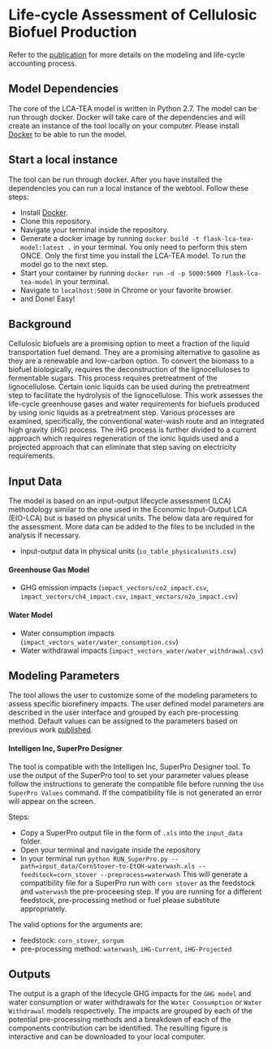 # Life-cycle Assessment of Cellulosic Biofuel Production

Refer to the [publication](http://pubs.acs.org/doi/abs/10.1021/acssuschemeng.7b02116) for more details on the modeling and life-cycle accounting process.

## Model Dependencies
The core of the LCA-TEA model is written in Python 2.7. The model can be run through docker. Docker will take care of the dependencies and will create an instance of the tool locally on your computer. Please install [Docker](https://docs.docker.com/docker-for-mac/install/) to be able to run the model.


## Start a local instance
The tool can be run through docker. After you have installed the dependencies you can run a local instance of the webtool. Follow these steps:
- Install [Docker](https://docs.docker.com/docker-for-mac/install/).
- Clone this repository.
- Navigate your terminal inside the repository.
- Generate a docker image by running `docker build -t flask-lca-tea-model:latest .` in your terminal. You only need to perform this stem ONCE. Only the first time you install the LCA-TEA model. To run the model go to the next step.
- Start your container by running `docker run -d -p 5000:5000 flask-lca-tea-model` in your terminal.
- Navigate to `localhost:5000` in Chrome or your favorite browser.
- and Done! Easy!


## Background
Cellulosic biofuels are a promising option to meet a fraction of the liquid transportation fuel demand. They are a promising alternative to gasoline as they are a renewable and low-carbon option. To convert the biomass to a biofuel biologically, requires the deconstruction of the lignocelluloses to fermentable sugars. This process requires pretreatment of the lignocellulose. Certain ionic liquids can be used during the pretreatment step to facilitate the hydrolysis of the lignocellulose. This work assesses the life-cycle greenhouse gases and water requirements for biofuels produced by using ionic liquids as a pretreatment step. Various processes are examined, specifically, the conventional water-wash route and an integrated high gravity (iHG) process. The iHG process is further divided to a current approach which requires regeneration of the ionic liquids used and a projected approach that can eliminate that step saving on electricity requirements.


## Input Data
The model is based on an input-output lifecycle assessment (LCA) methodology similar to the one used in the Economic Input-Output LCA (EIO-LCA) but is based on physical units. The below data are required for the assessment. More data can be added to the files to be included in the analysis if necessary.

- input-output data in physical units (`io_table_physicalunits.csv`)

#### Greenhouse Gas Model
- GHG emission impacts (`impact_vectors/co2_impact.csv`, `impact_vectors/ch4_impact.csv`, `impact_vectors/n2o_impact.csv`)

#### Water Model
- Water consumption impacts (`impact_vectors_water/water_consumption.csv`)
- Water withdrawal impacts (`impact_vectors_water/water_withdrawal.csv`)

## Modeling Parameters
The tool allows the user to customize some of the modeling parameters to assess specific biorefinery impacts. The user defined model parameters are described in the user interface and grouped by each pre-processing method. Default values can be assigned to the parameters based on previous work [published](http://pubs.acs.org/doi/abs/10.1021/acssuschemeng.7b02116).

#### Intelligen Inc, SuperPro Designer
The tool is compatible with the Intelligen Inc, SuperPro Designer tool. To use the output of the SuperPro tool to set your parameter values please follow the instructions to generate the compatible file before running the `Use SuperPro Values` command. If the compatibility file is not generated an error will appear on the screen. 

Steps:
- Copy a SuperPro output file in the form of `.xls` into the `input_data` folder. 
- Open your terminal and navigate inside the repository
- In your terminal run `python RUN_SuperPro.py --path=input_data/CornStover-to-EtOH-waterwash.xls --feedstock=corn_stover --preprocess=waterwash`
This will generate a compatibility file for a SuperPro run with `corn stover` as the feedstock and `waterwash` the pre-proceesing step. If you are running for a different feedstock, pre-processing method or fuel please substitute appropriately. 

The valid options for the arguments are:
- feedstock: `corn_stover`, `sorgum`
- pre-processing method: `waterwash`, `iHG-Current`, `iHG-Projected`


## Outputs
The output is a graph of the lifecycle GHG impacts for the `GHG model` and water consumption or water withdrawals for the `Water Consumption` or `Water Withdrawal` models respectively. The impacts are grouped by each of the potential pre-processing methods and a breakdown of each of the components contribution can be identified. The resulting figure is interactive and can be downloaded to your local computer.

